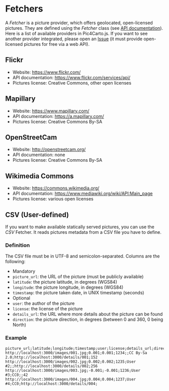 Fetchers
========

A _Fetcher_ is a picture provider, which offers geolocated, open-licensed pictures. They are defined using the _Fetcher_ class (see [API documentation](API.md)). Here is a list of available providers in Pic4Carto.js. If you want to see another provider integrated, please open an [Issue](https://framagit.org/Pic4Carto/Pic4Carto.js/issues) (it must provide open-licensed pictures for free via a web API).

Flickr
------

* Website: https://www.flickr.com/
* API documentation: https://www.flickr.com/services/api/
* Pictures license: Creative Commons, other open licenses


Mapillary
---------

* Website: https://www.mapillary.com/
* API documentation: https://a.mapillary.com/
* Pictures license: Creative Commons By-SA


OpenStreetCam
-------------

* Website: http://openstreetcam.org/
* API documentation: none
* Pictures license: Creative Commons By-SA


Wikimedia Commons
-----------------

* Website: https://commons.wikimedia.org/
* API documentation: https://www.mediawiki.org/wiki/API:Main_page
* Pictures license: various open licenses


CSV (User-defined)
------------------

If you want to make available statically served pictures, you can use the _CSV_ Fetcher. It reads pictures metadata from a CSV file you have to define.

### Definition

The CSV file must be in UTF-8 and semicolon-separated. Columns are the following:
* Mandatory
 * `picture_url`: the URL of the picture (must be publicly available)
 * `latitude`: the picture latitude, in degrees (WGS84)
 * `longitude`: the picture longitude, in degrees (WGS84)
 * `timestamp`: the picture taken date, in UNIX timestamp (seconds)
* Optional
 * `user`: the author of the picture
 * `license`: the license of the picture
 * `details_url`: the URL where more details about the picture can be found
 * `direction`: the picture direction, in degrees (between 0 and 360, 0 being North)


### Example

```
picture_url;latitude;longitude;timestamp;user;license;details_url;direction
http://localhost:3000/images/001.jpg;0.001;0.001;1234;;CC By-Sa 2.0;http://localhost:3000/details/001;152
http://localhost:3000/images/002.jpg;0.002;0.002;1235;User #2;;http://localhost:3000/details/002;256
http://localhost:3000/images/003.jpg;-0.001;-0.001;1236;User #3;CC0;;42
http://localhost:3000/images/004.jpg;0.004;0.004;1237;User #4;CC0;http://localhost:3000/details/004;
```
